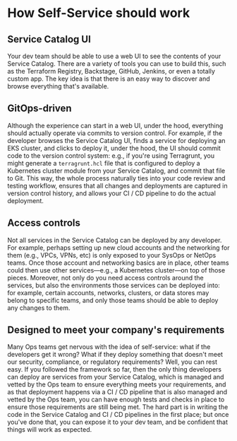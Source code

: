 # How Self-Service should work

## Service Catalog UI

Your dev team should be able to use a web UI to see the contents of your Service Catalog. There are a variety of tools you can use to build this, such as the Terraform Registry, Backstage, GitHub, Jenkins, or even a totally custom app. The key idea is that there is an easy way to discover and browse everything that's available.

## GitOps-driven

Although the experience can start in a web UI, under the hood, everything should actually operate via commits to version control. For example, if the developer browses the Service Catalog UI, finds a service for deploying an EKS cluster, and clicks to deploy it, under the hood, the UI should commit code to the version control system: e.g., if you're using Terragrunt, you might generate a `terragrunt.hcl` file that is configured to deploy a Kubernetes cluster module from your Service Catalog, and commit that file to Git. This way, the whole process naturally ties into your code review and testing workflow, ensures that all changes and deployments are captured in version control history, and allows your CI / CD pipeline to do the actual deployment.

## Access controls

Not all services in the Service Catalog can be deployed by any developer. For example, perhaps setting up new cloud accounts and the networking for them (e.g., VPCs, VPNs, etc) is only exposed to your SysOps or NetOps teams. Once those account and networking basics are in place, other teams could then use other services—e.g., a Kubernetes cluster—on top of those pieces. Moreover, not only do you need access controls around the services, but also the environments those services can be deployed into: for example, certain accounts, networks, clusters, or data stores may belong to specific teams, and only those teams should be able to deploy any changes to them.

## Designed to meet your company's requirements

Many Ops teams get nervous with the idea of self-service: what if the developers get it wrong? What if they deploy something that doesn't meet our security, compliance, or regulatory requirements? Well, you can rest easy. If you followed the framework so far, then the only thing developers can deploy are services from your Service Catalog, which is managed and vetted by the Ops team to ensure everything meets your requirements, and as that deployment happens via a CI / CD pipeline that is also managed and vetted by the Ops team, you can have enough tests and checks in place to ensure those requirements are still being met. The hard part is in writing the code in the Service Catalog and CI / CD pipelines in the first place; but once you've done that, you can expose it to your dev team, and be confident that things will work as expected.



<!-- ##DOCS-SOURCER-START
{"sourcePlugin":"Local File Copier","hash":"77f527c693abd32b67e88ea9a77fe6f4"}
##DOCS-SOURCER-END -->
